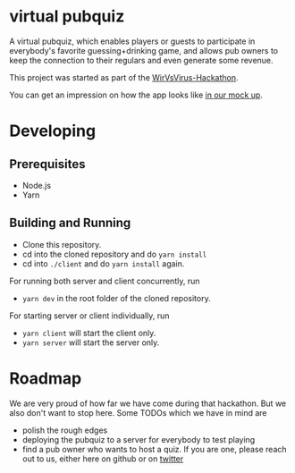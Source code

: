# virtual pubquiz

A virtual pubquiz, which enables players or guests to participate in everybody's favorite guessing+drinking game,
and allows pub owners to keep the connection to their regulars and even generate some revenue.

This project was started as part of the [WirVsVirus-Hackathon](https://wirvsvirushackathon.org/).

You can get an impression on how the app looks like [in our mock up](https://projects.invisionapp.com/boards/8X3YZTXKBV5/).

# Developing

## Prerequisites

- Node.js
- Yarn

## Building and Running

- Clone this repository.
- cd into the cloned repository and do `yarn install`
- cd into `./client` and do `yarn install` again.

For running both server and client concurrently, run

- `yarn dev` in the root folder of the cloned repository.

For starting server or client individually, run

- `yarn client` will start the client only.
- `yarn server` will start the server only.

# Roadmap

We are very proud of how far we have come during that hackathon. But we also don't want to stop here. Some TODOs which we have in mind are

- polish the rough edges
- deploying the pubquiz to a server for everybody to test playing
- find a pub owner who wants to host a quiz. If you are one, please reach out to us, either here on github or on [twitter](https://twitter.com/contradictioned)
